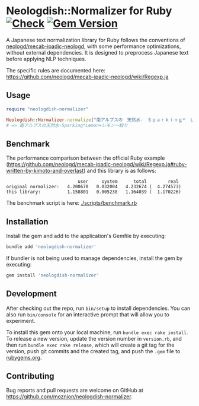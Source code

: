 # Neologdish::Normalizer for Ruby [![Check](https://github.com/moznion/neologdish-normalizer-ruby/actions/workflows/check.yml/badge.svg)](https://github.com/moznion/neologdish-normalizer-ruby/actions/workflows/check.yml) [![Gem Version](https://badge.fury.io/rb/neologdish-normalizer.svg)](https://badge.fury.io/rb/neologdish-normalizer)

A Japanese text normalization library for Ruby follows the conventions of [neologd/mecab-ipadic-neologd](https://github.com/neologd/mecab-ipadic-neologd), with some performance optimizations, without external dependencies. It is designed to preprocess Japanese text before applying NLP techniques.

The specific rules are documented here: https://github.com/neologd/mecab-ipadic-neologd/wiki/Regexp.ja

## Usage

```ruby
require "neologdish-normalizer"

Neologdish::Normalizer.normalize("南アルプスの　天然水-　Ｓｐａｒｋｉｎｇ*　Ｌｅｍｏｎ+　レモン一絞り")
# => 南アルプスの天然水-Sparking*Lemon+レモン一絞り
```

## Benchmark

The performance comparison between the official Ruby example (https://github.com/neologd/mecab-ipadic-neologd/wiki/Regexp.ja#ruby-written-by-kimoto-and-overlast) and this library is as follows:

```
                           user     system      total        real
original normalizer:   4.200670   0.032004   4.232674 (  4.274573)
this library:          1.158801   0.005238   1.164039 (  1.170226)
```

The benchmark script is here: [./scripts/benchmark.rb](./scripts/benchmark.rb)

## Installation

Install the gem and add to the application's Gemfile by executing:

```bash
bundle add 'neologdish-normalizer'
```

If bundler is not being used to manage dependencies, install the gem by executing:

```bash
gem install 'neologdish-normalizer'
```

## Development

After checking out the repo, run `bin/setup` to install dependencies. You can also run `bin/console` for an interactive prompt that will allow you to experiment.

To install this gem onto your local machine, run `bundle exec rake install`. To release a new version, update the version number in `version.rb`, and then run `bundle exec rake release`, which will create a git tag for the version, push git commits and the created tag, and push the `.gem` file to [rubygems.org](https://rubygems.org).

## Contributing

Bug reports and pull requests are welcome on GitHub at https://github.com/moznion/neologdish-normalizer.

